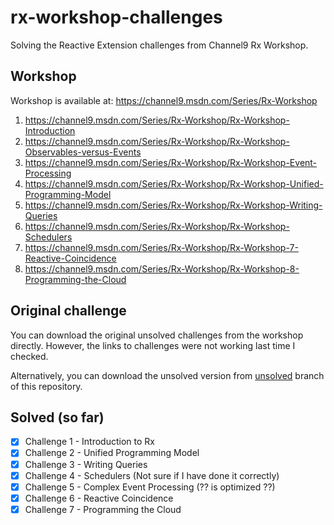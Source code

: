 # rx-workshop-challenges
Solving the Reactive Extension challenges from Channel9 Rx Workshop.

## Workshop
Workshop is available at: https://channel9.msdn.com/Series/Rx-Workshop

1. https://channel9.msdn.com/Series/Rx-Workshop/Rx-Workshop-Introduction
2. https://channel9.msdn.com/Series/Rx-Workshop/Rx-Workshop-Observables-versus-Events
3. https://channel9.msdn.com/Series/Rx-Workshop/Rx-Workshop-Event-Processing
4. https://channel9.msdn.com/Series/Rx-Workshop/Rx-Workshop-Unified-Programming-Model
5. https://channel9.msdn.com/Series/Rx-Workshop/Rx-Workshop-Writing-Queries
6. https://channel9.msdn.com/Series/Rx-Workshop/Rx-Workshop-Schedulers
7. https://channel9.msdn.com/Series/Rx-Workshop/Rx-Workshop-7-Reactive-Coincidence
8. https://channel9.msdn.com/Series/Rx-Workshop/Rx-Workshop-8-Programming-the-Cloud

## Original challenge
You can download the original unsolved challenges from the workshop directly. 
However, the links to challenges were not working last time I checked.

Alternatively, you can download the unsolved version from 
[unsolved](https://github.com/zpbappi/rx-workshop-challenges/tree/unsolved) branch of this repository.

## Solved (so far)
- [x] Challenge 1 - Introduction to Rx
- [x] Challenge 2 - Unified Programming Model
- [x] Challenge 3 - Writing Queries
- [x] Challenge 4 - Schedulers (Not sure if I have done it correctly)
- [x] Challenge 5 - Complex Event Processing (?? is optimized ??)
- [x] Challenge 6 - Reactive Coincidence
- [x] Challenge 7 - Programming the Cloud
